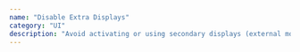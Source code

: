 ```yaml
---
name: "Disable Extra Displays"
category: "UI"
description: "Avoid activating or using secondary displays (external monitors, dashboards, or mirrored views) when they are not strictly necessary. This pattern reduces energy consumption by minimizing the number of active screens, particularly in multi-monitor setups or multi-view interfaces. It can be applied by developers (e.g., in UI configurations) or encouraged for users through defaults, recommendations, or eco-modes."
---
```

